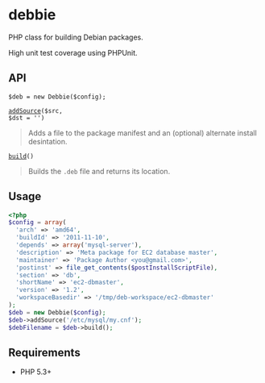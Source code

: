 # debbie

PHP class for building Debian packages.

High unit test coverage using PHPUnit.

## API

```$deb = new Debbie($config);```

<code>[addSource](https://github.com/codeactual/debbie/blob/524997a50999713ff7259ca953ac57e2236097cc/src/Debbie/Debbie.php#L321)($src, $dst = '')</code>

> Adds a file to the package manifest and an (optional) alternate install desintation.

<code>[build](https://github.com/codeactual/debbie/blob/524997a50999713ff7259ca953ac57e2236097cc/src/Debbie/Debbie.php#L191)()</code>

> Builds the `.deb` file and returns its location.

## Usage

``` php
<?php
$config = array(
  'arch' => 'amd64',
  'buildId' => '2011-11-10',
  'depends' => array('mysql-server'),
  'description' => 'Meta package for EC2 database master',
  'maintainer' => 'Package Author <you@gmail.com>',
  'postinst' => file_get_contents($postInstallScriptFile),
  'section' => 'db',
  'shortName' => 'ec2-dbmaster',
  'version' => '1.2',
  'workspaceBasedir' => '/tmp/deb-workspace/ec2-dbmaster'
);
$deb = new Debbie($config);
$deb->addSource('/etc/mysql/my.cnf');
$debFilename = $deb->build();
```

## Requirements

* PHP 5.3+
